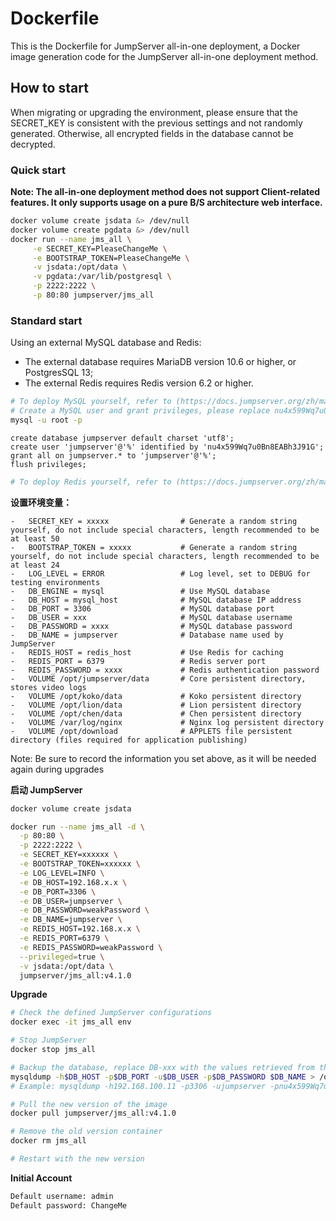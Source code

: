# Dockerfile

This is the Dockerfile for JumpServer all-in-one deployment, a Docker image generation code for the JumpServer all-in-one deployment method.

## How to start

When migrating or upgrading the environment, please ensure that the SECRET_KEY is consistent with the previous settings and not randomly generated. Otherwise, all encrypted fields in the database cannot be decrypted.

### Quick start

**Note: The all-in-one deployment method does not support Client-related features. It only supports usage on a pure B/S architecture web interface.**

```sh
docker volume create jsdata &> /dev/null
docker volume create pgdata &> /dev/null
docker run --name jms_all \
     -e SECRET_KEY=PleaseChangeMe \
     -e BOOTSTRAP_TOKEN=PleaseChangeMe \
     -v jsdata:/opt/data \
     -v pgdata:/var/lib/postgresql \
     -p 2222:2222 \
     -p 80:80 jumpserver/jms_all
```

### Standard start

Using an external MySQL database and Redis:

  - The external database requires MariaDB version 10.6 or higher, or PostgresSQL 13;
  - The external Redis requires Redis version 6.2 or higher.

```sh
# To deploy MySQL yourself, refer to (https://docs.jumpserver.org/zh/master/install/setup_by_lb/#mysql)
# Create a MySQL user and grant privileges, please replace nu4x599Wq7u0Bn8EABh3J91G with your own password
mysql -u root -p
```

```mysql
create database jumpserver default charset 'utf8';
create user 'jumpserver'@'%' identified by 'nu4x599Wq7u0Bn8EABh3J91G';
grant all on jumpserver.* to 'jumpserver'@'%';
flush privileges;
```

```sh
# To deploy Redis yourself, refer to (https://docs.jumpserver.org/zh/master/install/setup_by_lb/#redis)
```

**设置环境变量：**

	-	SECRET_KEY = xxxxx                # Generate a random string yourself, do not include special characters, length recommended to be at least 50
	-	BOOTSTRAP_TOKEN = xxxxx           # Generate a random string yourself, do not include special characters, length recommended to be at least 24
	-	LOG_LEVEL = ERROR                 # Log level, set to DEBUG for testing environments
	-	DB_ENGINE = mysql                 # Use MySQL database
	-	DB_HOST = mysql_host              # MySQL database IP address
	-	DB_PORT = 3306                    # MySQL database port
	-	DB_USER = xxx                     # MySQL database username
	-	DB_PASSWORD = xxxx                # MySQL database password
	-	DB_NAME = jumpserver              # Database name used by JumpServer
	-	REDIS_HOST = redis_host           # Use Redis for caching
	-	REDIS_PORT = 6379                 # Redis server port
	-	REDIS_PASSWORD = xxxx             # Redis authentication password
	-	VOLUME /opt/jumpserver/data       # Core persistent directory, stores video logs
	-	VOLUME /opt/koko/data             # Koko persistent directory
	-	VOLUME /opt/lion/data             # Lion persistent directory
	-	VOLUME /opt/chen/data             # Chen persistent directory
	-	VOLUME /var/log/nginx             # Nginx log persistent directory
	-	VOLUME /opt/download              # APPLETS file persistent directory (files required for application publishing)


Note: Be sure to record the information you set above, as it will be needed again during upgrades

**启动 JumpServer**
```bash
docker volume create jsdata

docker run --name jms_all -d \
  -p 80:80 \
  -p 2222:2222 \
  -e SECRET_KEY=xxxxxx \
  -e BOOTSTRAP_TOKEN=xxxxxx \
  -e LOG_LEVEL=INFO \
  -e DB_HOST=192.168.x.x \
  -e DB_PORT=3306 \
  -e DB_USER=jumpserver \
  -e DB_PASSWORD=weakPassword \
  -e DB_NAME=jumpserver \
  -e REDIS_HOST=192.168.x.x \
  -e REDIS_PORT=6379 \
  -e REDIS_PASSWORD=weakPassword \
  --privileged=true \
  -v jsdata:/opt/data \
  jumpserver/jms_all:v4.1.0
```

**Upgrade**
```bash
# Check the defined JumpServer configurations
docker exec -it jms_all env

# Stop JumpServer
docker stop jms_all

# Backup the database, replace DB-xxx with the values retrieved from the docker exec -it jms_all env command
mysqldump -h$DB_HOST -p$DB_PORT -u$DB_USER -p$DB_PASSWORD $DB_NAME > /opt/jumpserver-<version>.sql
# Example: mysqldump -h192.168.100.11 -p3306 -ujumpserver -pnu4x599Wq7u0Bn8EABh3J91G jumpserver > /opt/jumpserver-v2.12.0.sql

# Pull the new version of the image
docker pull jumpserver/jms_all:v4.1.0

# Remove the old version container
docker rm jms_all

# Restart with the new version
```

**Initial Account**
```bash
Default username: admin
Default password: ChangeMe
```